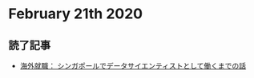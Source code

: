 # February 21th 2020
## 読了記事
- [海外就職： シンガポールでデータサイエンティストとして働くまでの話](https://note.com/minyus86/n/nb0003ae82400)